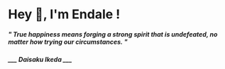 <h1 title="head"> Hey 👋, I'm Endale !</h1>

**<h5><i>" True happiness means forging a strong spirit that is undefeated, no matter how trying our circumstances. "</i></h5>**

*<b>___ Daisaku Ikeda ___</b>*
